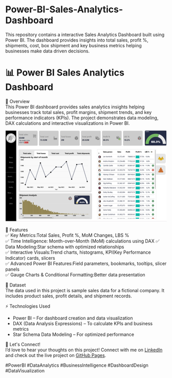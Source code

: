 # Power-BI-Sales-Analytics-Dashboard
This repository contains a interactive Sales Analytics Dashboard built using Power BI. The dashboard provides insights into total sales, profit %, shipments, cost, box shipment and key business metrics helping businesses make data driven decisions.
# 📊 Power BI Sales Analytics Dashboard  

🚀 Overview  
This Power BI dashboard provides sales analytics insights helping businesses track total sales, profit margins, shipment trends, and key performance indicators (KPIs). The project demonstrates data modeling, DAX calculations and interactive visualizations in Power BI.  

![Dashboard Screenshot](Screenshot.png) 

📌 Features  
✅ Key Metrics:Total Sales, Profit %, MoM Changes, LBS %  
✅ Time Intelligence: Month-over-Month (MoM) calculations using DAX 
✅ Data Modeling:Star schema with optimized relationships  
✅ Interactive Visuals:Trend charts, histograms, KPI(Key Performance Indicator) cards, slicers  
✅ Advanced Power BI Features:Field parameters, bookmarks, tooltips, slicer panels  
✅ Gauge Charts & Conditional Formatting:Better data presentation  

📂 Dataset  
The data used in this project is sample sales data for a fictional company. It includes product sales, profit details, and shipment records. 

⚡ Technologies Used  
- Power BI – For dashboard creation and data visualization  
- DAX (Data Analysis Expressions) – To calculate KPIs and business metrics  
- Star Schema Data Modeling – For optimized performance  

📢 Let's Connect!  
I’d love to hear your thoughts on this project! Connect with me on [LinkedIn](your-linkedin-profile) and check out the live project on [GitHub Pages](your-github-page-link).  

#PowerBI #DataAnalytics #BusinessIntelligence #DashboardDesign #DataVisualization  
